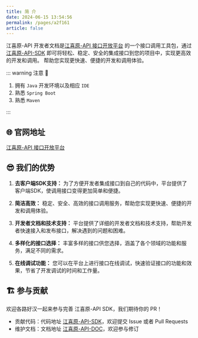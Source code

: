 ```yaml
---
title: 简 介
date: 2024-06-15 13:54:56
permalink: /pages/a2f161
article: false
---
```


江喜原-API 开发者文档是[江喜原-API 接口开放平台](https://api.wangkeyao.com/)
的一个接口调用工具包，通过[江喜原-API-SDK](https://github.com/Afterlll/api-backend)
即可将轻松、稳定、安全的集成接口到您的项目中，实现更高效的开发和调用。
帮助您实现更快速、便捷的开发和调用体验。

::: warning 注意 🔔️

1. 拥有 `Java` 开发环境以及相应 `IDE`
2. 熟悉 `Spring Boot`
3. 熟悉 `Maven`

:::

## 🌐 官网地址

[江喜原-API 接口开放平台](https://api.wangkeyao.com/)

## 😎 我们的优势

1. **去客户端SDK支持：** 为了方便开发者集成接口到自己的代码中，平台提供了客户端SDK，使调用接口变得更加简单和便捷。

2. **简洁高效：** 稳定、安全、高效的接口调用服务，帮助您实现更快速、便捷的开发和调用体验。

3. **开发者文档和技术支持：** 平台提供了详细的开发者文档和技术支持，帮助开发者快速接入和发布接口，解决遇到的问题和困难。

4. **多样化的接口选择：** 丰富多样的接口供您选择，涵盖了各个领域的功能和服务，满足不同的需求。

5. **在线调试功能：** 您可以在平台上进行接口在线调试，快速验证接口的功能和效果，节省了开发调试的时间和工作量。

## 🏗️ 参与贡献

欢迎各路好汉一起来参与完善 江喜原-API SDK，我们期待你的 PR！

- 贡献代码：代码地址 [江喜原-API-SDK](https://github.com/Afterlll/api-backend)，欢迎提交 Issue 或者 Pull Requests
- 维护文档：文档地址 [江喜原-API-DOC](https://github.com/Afterlll/api-frontend)，欢迎参与修订
